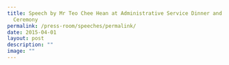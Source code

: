 ```yaml
---
title: Speech by Mr Teo Chee Hean at Administrative Service Dinner and Promotion
  Ceremony
permalink: /press-room/speeches/permalink/
date: 2015-04-01
layout: post
description: ""
image: ""
---
```

